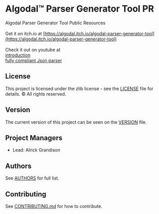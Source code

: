 # Algodal™ Parser Generator Tool PR
Algodal Parser Generator Tool Public Resources <br/><br/>
Get it on itch.io at [https://algodal.itch.io/algodal-parser-generator-tool](https://algodal.itch.io/algodal-parser-generator-tool) <br/><br/>
Check it out on youtube at <br/>
[introduction](https://www.youtube.com/watch?v=YolLjjyrcTc) <br/>
[fully compliant Json parser](https://www.youtube.com/watch?v=Ny9XUCf3AkQ) <br/>

## License
This project is licensed under the zlib license - see the [LICENSE](LICENSE) file for details.
© All rights reserved.

## Version
The current version of this project can be seen on the [VERSION](VERSION.md) file.

## Project Managers
* Lead:		Alrick Grandison


## Authors
See [AUTHORS](AUTHORS) for full list.

## Contributing
See [CONTRIBUTING.md](CONTRIBUTING.md) for how to contribute.


<br/><br/>
